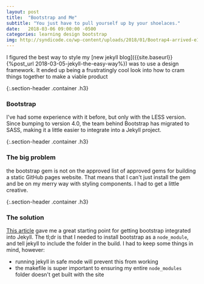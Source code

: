 ```yaml
---
layout: post
title:  "Bootstrap and Me"
subtitle: "You just have to pull yourself up by your shoelaces."
date:   2018-03-06 09:00:00 -0500
categories: learning design bootstrap
img: http://syndicode.co/wp-content/uploads/2018/01/Bootrap4-arrived-e1516612818493.png
---
```


I figured the best way to style my [new jekyll blog]({{site.baseurl}}{%post_url 2018-03-05-jekyll-the-easy-way%}) was to use a design framework. It ended up being a frustratingly cool look into how to cram things together to make a viable product

{:.section-header .container .h3}
### Bootstrap

I've had some experience with it before, but only with the LESS version. Since bumping to version 4.0, the team behind Bootstrap has migrated to SASS, making it a little easier to integrate into a Jekyll project. 



{:.section-header .container .h3}
### The big problem
the bootstrap gem is not on the approved list of approved gems for building a static GitHub pages website. That means that I can't just install the gem and be on my merry way with styling components. I had to get a little creative.



{:.section-header .container .h3}
### The solution
[This article](https://simpleit.rocks/how-to-add-bootstrap-4-to-jekyll-the-right-way/) gave me a great starting point for getting bootstrap integrated into Jekyll. The tl;dr is that I needed to install bootstrap as a `node_module`, and tell jekyll to include the folder in the build. I had to keep some things in mind, however:

* running jekyll in safe mode will prevent this from working
* the makefile is super important to ensuring my entire `node_modules` folder doesn't get built with the site


